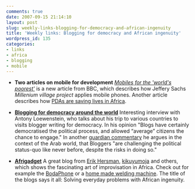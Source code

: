 ```yaml
---
comments: true
date: 2007-09-15 21:14:10
layout: post
slug: weekly-links-blogging-for-democracy-and-african-ingenuity
title: 'Weekly links: Blogging for democracy and African ingenuity'
wordpress_id: 135
categories:
- links
- africa
- blogging
- mobile
---
```






	
  * **Two articles on mobile for development**
[_Mobiles for the 'world's poorest'_](http://news.bbc.co.uk/1/hi/technology/6986804.stm) is a new article from BBC, which describes how Jeffery Sachs _Millenium village project_ applies mobile phones. Another article describes how [PDAs are saving lives in Africa](http://www.undispatch.com/archives/2007/09/how_pdas_are_sa.php).

	
  * **[Blogging for democracy around the world](http://www.globalvoicesonline.org/2007/08/22/blogging-for-democracy-around-the-world/)**
Interesting interview with Antony Loewenstein, who talks about his trip to various countries to visits blogger writing for democracy. In his opinion "Blogs have certainly democratised the political process, and allowed “average” citizens the chance to engage." In another [guardian commentary](http://commentisfree.guardian.co.uk/antony_loewenstein/2007/07/shifting_sands.html) he argues in the context of the Arab world, that Bloggers "are challenging the political status-quo like never before, despite the risks in doing so."

	
  * **[Afrigadget](http://www.afrigadget.com/)**
A great blog from [Erik Hersman](http://www.whiteafrican.com/), [kikuyumoja](http://blog.uhuru.de/) and others, which shows the fascinating art of improvisation in Africa. Check out for example the [BodaPhone](http://www.afrigadget.com/2007/09/10/the-bodaphone-in-uganda/) or a [home made welding machine](http://www.afrigadget.com/2007/06/03/home-made-welding-machine/). The title of the blogs says it all: Solving everyday problems with African ingenuity.


